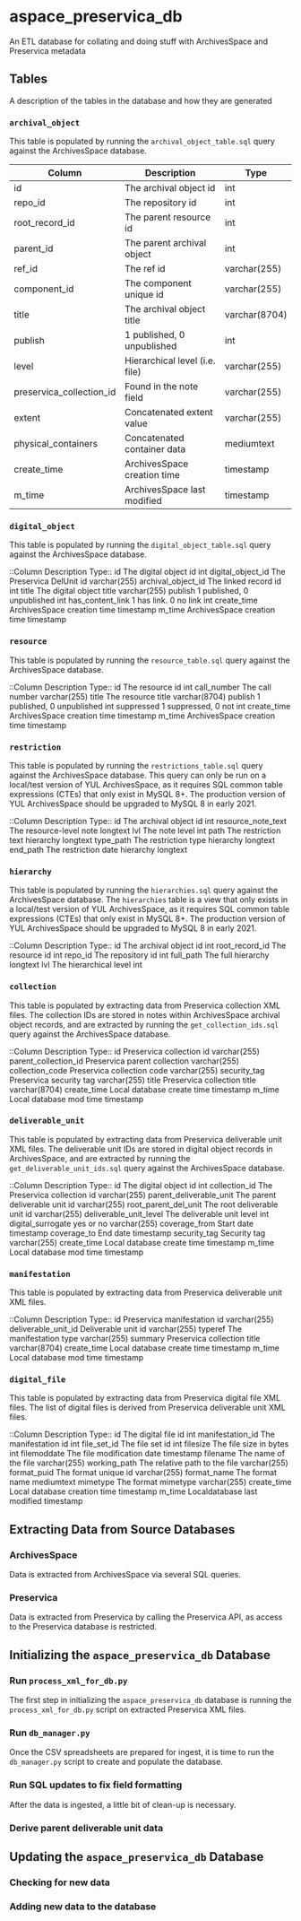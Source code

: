 # aspace_preservica_db
An ETL database for collating and doing stuff with ArchivesSpace and Preservica metadata

## Tables
A description of the tables in the database and how they are generated

### `archival_object`
This table is populated by running the `archival_object_table.sql` query against the ArchivesSpace database.


| Column | Description | Type |
| ------------ | ------------ | ------------ |
| id | The archival object id | int |
| repo_id | The repository id | int |
| root_record_id | The parent resource id | int |
| parent_id | The parent archival object | int |
| ref_id | The ref id | varchar(255) |
| component_id | The component unique id | varchar(255) |
| title | The archival object title | varchar(8704) |
| publish | 1 published, 0 unpublished | int |
| level | Hierarchical level (i.e. file) | varchar(255) |
| preservica_collection_id | Found in the note field | varchar(255) |
| extent | Concatenated extent value | varchar(255) |
| physical_containers | Concatenated container data | mediumtext |
| create_time | ArchivesSpace creation time | timestamp |
| m_time | ArchivesSpace last modified | timestamp |

### `digital_object`
This table is populated by running the `digital_object_table.sql` query against the ArchivesSpace database.

::Column				Description				        Type::
id						The digital object id			int
digital_object_id			The Preservica DelUnit id		varchar(255)
archival_object_id		The linked record id		 	int
title						The digital object title			varchar(255)
publish					1 published, 0 unpublished	int
has_content_link			1 has link. 0 no link			int
create_time				ArchivesSpace creation time	timestamp
m_time					ArchivesSpace creation time	timestamp

### `resource`
This table is populated by running the `resource_table.sql` query against the ArchivesSpace database.

::Column				Description				        Type::
id						The resource id				int
call_number				The call number				varchar(255)
title						The resource title				varchar(8704)
publish					1 published, 0 unpublished	int
suppressed				1 suppressed, 0 not			int
create_time				ArchivesSpace creation time	timestamp
m_time					ArchivesSpace creation time	timestamp

### `restriction`
This table is populated by running the `restrictions_table.sql` query against the ArchivesSpace database. This query can only be run on a local/test version of YUL ArchivesSpace, as it requires SQL common table expressions (CTEs) that only exist in MySQL 8+. The production version of YUL ArchivesSpace should be upgraded to MySQL 8 in early 2021.

::Column				Description				        Type::
id						The archival object id			int
resource_note_text		The resource-level note		longtext
lvl						The note level				int
path					The restriction text hierarchy	longtext
type_path				The restriction type hierarchy	longtext
end_path				The restriction date hierarchy	longtext

### `hierarchy`
This table is populated by running the `hierarchies.sql` query against the ArchivesSpace database. The `hierarchies` table is a view that only exists in a local/test version of YUL ArchivesSpace, as it requires SQL common table expressions (CTEs) that only exist in MySQL 8+. The production version of YUL ArchivesSpace should be upgraded to MySQL 8 in early 2021.

::Column				Description				        Type::
id						The archival object id			int
root_record_id			The resource id				int
repo_id					The repository id				int
full_path					The full hierarchy				longtext
lvl						The hierarchical level			int

### `collection`
This table is populated by extracting data from Preservica collection XML files. The collection IDs are stored in notes within ArchivesSpace archival object records, and are extracted by running the `get_collection_ids.sql` query against the ArchivesSpace database. 

::Column				Description				        Type::
id						Preservica collection id		varchar(255)
parent_collection_id		Preservica parent collection	varchar(255)
collection_code			Preservica collection code		varchar(255)	security_tag				Preservica security tag		varchar(255)
title						Preservica collection title		varchar(8704)
create_time				Local database create time	timestamp
m_time					Local database mod time		timestamp

### `deliverable_unit`
This table is populated by extracting data from Preservica deliverable unit XML files. The deliverable unit IDs are stored in digital object records in ArchivesSpace, and are extracted by running the `get_deliverable_unit_ids.sql` query against the  ArchivesSpace database.

::Column				Description				        Type::
id						The digital object id			int
collection_id				The Preservica collection id	varchar(255)
parent_deliverable_unit	The parent deliverable unit id	varchar(255)
root_parent_del_unit		The root deliverable unit id	varchar(255)
deliverable_unit_level		The deliverable unit level		int
digital_surrogate			yes or no					varchar(255)
coverage_from			Start date					timestamp
coverage_to				End date					timestamp
security_tag				Security tag					varchar(255)
create_time				Local database create time	timestamp
m_time					Local database mod time		timestamp

### `manifestation`
This table is populated by extracting data from Preservica deliverable unit XML files.

::Column				Description				        Type::
id						Preservica  manifestation id	varchar(255)
deliverable_unit_id		Deliverable unit id			varchar(255)	typeref					The manifestation type		varchar(255)
summary				Preservica collection title		varchar(8704)
create_time				Local database create time	timestamp
m_time					Local database mod time		timestamp

### `digital_file`
This table is populated by extracting data from Preservica digital file XML files. The list of digital files is derived from Preservica deliverable unit XML files.

::Column				Description				        Type::
id						The digital file id				int
manifestation_id			The manifestation id			int
file_set_id				The file set id			 	int
filesize					The file size in bytes			int
filemoddate				The file modification date		timestamp
filename					The name of the file			varchar(255)
working_path			The relative path to the file	varchar(255)
format_puid				The format unique id			varchar(255)
format_name			The format name				mediumtext
mimetype				The format mimetype			varchar(255)
create_time				Local database creation time	timestamp
m_time					Localdatabase last modified	timestamp

## Extracting Data from Source Databases
### ArchivesSpace
Data is extracted from ArchivesSpace via several SQL queries.

### Preservica
Data is extracted from Preservica by calling the Preservica API, as access to the Preservica database is restricted.

## Initializing the `aspace_preservica_db` Database
### Run `process_xml_for_db.py`
The first step in initializing the `aspace_preservica_db` database is running the `process_xml_for_db.py` script on extracted Preservica XML files. 

### Run `db_manager.py`
Once the CSV spreadsheets are prepared for ingest, it is time to run the `db_manager.py` script to create and populate the database.

### Run SQL updates to fix field formatting
After the data is ingested, a little bit of clean-up is necessary.

### Derive parent deliverable unit data

## Updating the `aspace_preservica_db` Database
### Checking for new data
### Adding new data to the database
